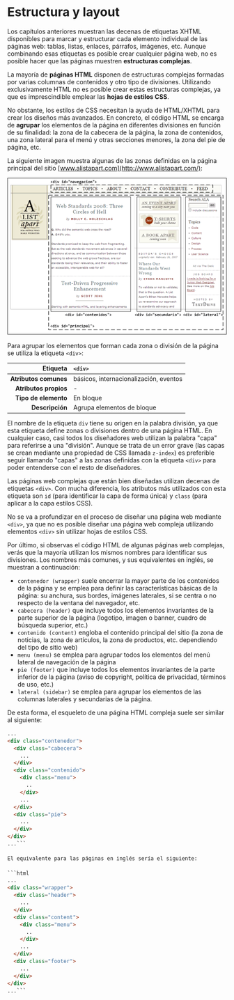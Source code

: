 # Estructura y layout

Los capítulos anteriores muestran las decenas de etiquetas XHTML disponibles para marcar y estructurar cada elemento individual de las páginas web: tablas, listas, enlaces, párrafos, imágenes, etc. Aunque combinando esas etiquetas es posible crear cualquier página web, no es posible hacer que las páginas muestren **estructuras complejas**.

La mayoría de **páginas HTML** disponen de estructuras complejas formadas por varias columnas de contenidos y otro tipo de divisiones. Utilizando exclusivamente HTML no es posible crear estas estructuras complejas, ya que es imprescindible emplear las **hojas de estilos CSS**.

No obstante, los estilos de CSS necesitan la ayuda de HTML/XHTML para crear los diseños más avanzados. En concreto, el código HTML se encarga de **agrupar** los elementos de la página en diferentes divisiones en función de su finalidad: la zona de la cabecera de la página, la zona de contenidos, una zona lateral para el menú y otras secciones menores, la zona del pie de página, etc.

La siguiente imagen muestra algunas de las zonas definidas en la página principal del sitio [www.alistapart.com](http://www.alistapart.com/):

![Ejemplo de página compleja estructurada con etiquetas div](../assets/chapter10/estructura.png)

Para agrupar los elementos que forman cada zona o división de la página se utiliza la etiqueta `<div>`:

| Etiqueta              | `<div>`    |
| --------------------: | :------------- |
| **Atributos comunes** | básicos, internacionalización, eventos |
| **Atributos propios** | - |
| **Tipo de elemento**  | En bloque |
| **Descripción**       | Agrupa elementos de bloque |

El nombre de la etiqueta `div` tiene su origen en la palabra división, ya que esta etiqueta define zonas o divisiones dentro de una página HTML. En cualquier caso, casi todos los diseñadores web utilizan la palabra "capa" para referirse a una "división". Aunque se trata de un error grave (las capas se crean mediante una propiedad de CSS llamada `z-index`) es preferible seguir llamando "capas" a las zonas definidas con la etiqueta `<div>` para poder entenderse con el resto de diseñadores.

Las páginas web complejas que están bien diseñadas utilizan decenas de etiquetas `<div>`. Con mucha diferencia, los atributos más utilizados con esta etiqueta son `id` (para identificar la capa de forma única) y `class` (para aplicar a la capa estilos CSS).

No se va a profundizar en el proceso de diseñar una página web mediante `<div>`, ya que no es posible diseñar una página web compleja utilizando elementos `<div>` sin utilizar hojas de estilos CSS.

Por último, si observas el código HTML de algunas páginas web complejas, verás que la mayoría utilizan los mismos nombres para identificar sus divisiones. Los nombres más comunes, y sus equivalentes en inglés, se muestran a continuación:

* `contenedor (wrapper)` suele encerrar la mayor parte de los contenidos de la página y se emplea para definir las características básicas de la página: su anchura, sus bordes, imágenes laterales, si se centra o no respecto de la ventana del navegador, etc.
* `cabecera (header)` que incluye todos los elementos invariantes de la parte superior de la página (logotipo, imagen o banner, cuadro de búsqueda superior, etc.)
* `contenido (content)` engloba el contenido principal del sitio (la zona de noticias, la zona de artículos, la zona de productos, etc. dependiendo del tipo de sitio web)
* `menu (menu)` se emplea para agrupar todos los elementos del menú lateral de navegación de la página
* `pie (footer)` que incluye todos los elementos invariantes de la parte inferior de la página (aviso de copyright, política de privacidad, términos de uso, etc.)
* `lateral (sidebar)` se emplea para agrupar los elementos de las columnas laterales y secundarias de la página.

De esta forma, el esqueleto de una página HTML compleja suele ser similar al siguiente:

```html
...
<div class="contenedor">
  <div class="cabecera">
    ...
  </div>
  <div class="contenido">
    <div class="menu">
      ..
    </div>
    ...
  </div>
  <div class="pie">
    ...
  </div>
</div>
...```

El equivalente para las páginas en inglés sería el siguiente:

```html
...
<div class="wrapper">
  <div class="header">
    ...
  </div>
  <div class="content">
    <div class="menu">
      ..
    </div>
    ...
  </div>
  <div class="footer">
    ...
  </div>
</div>
...```

